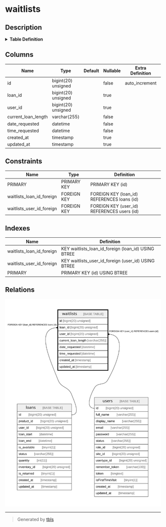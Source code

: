 # waitlists

## Description

<details>
<summary><strong>Table Definition</strong></summary>

```sql
CREATE TABLE `waitlists` (
  `id` bigint(20) unsigned NOT NULL AUTO_INCREMENT,
  `loan_id` bigint(20) unsigned DEFAULT NULL,
  `user_id` bigint(20) unsigned DEFAULT NULL,
  `current_loan_length` varchar(255) COLLATE utf8mb4_unicode_ci NOT NULL,
  `date_requested` datetime NOT NULL,
  `time_requested` datetime NOT NULL,
  `created_at` timestamp NULL DEFAULT NULL,
  `updated_at` timestamp NULL DEFAULT NULL,
  PRIMARY KEY (`id`),
  KEY `waitlists_loan_id_foreign` (`loan_id`),
  KEY `waitlists_user_id_foreign` (`user_id`),
  CONSTRAINT `waitlists_loan_id_foreign` FOREIGN KEY (`loan_id`) REFERENCES `loans` (`id`) ON DELETE CASCADE,
  CONSTRAINT `waitlists_user_id_foreign` FOREIGN KEY (`user_id`) REFERENCES `users` (`id`) ON DELETE CASCADE
) ENGINE=InnoDB DEFAULT CHARSET=utf8mb4 COLLATE=utf8mb4_unicode_ci
```

</details>

## Columns

| Name | Type | Default | Nullable | Extra Definition | Children | Parents | Comment |
| ---- | ---- | ------- | -------- | ---------------- | -------- | ------- | ------- |
| id | bigint(20) unsigned |  | false | auto_increment |  |  |  |
| loan_id | bigint(20) unsigned |  | true |  |  | [loans](loans.md) |  |
| user_id | bigint(20) unsigned |  | true |  |  | [users](users.md) |  |
| current_loan_length | varchar(255) |  | false |  |  |  |  |
| date_requested | datetime |  | false |  |  |  |  |
| time_requested | datetime |  | false |  |  |  |  |
| created_at | timestamp |  | true |  |  |  |  |
| updated_at | timestamp |  | true |  |  |  |  |

## Constraints

| Name | Type | Definition |
| ---- | ---- | ---------- |
| PRIMARY | PRIMARY KEY | PRIMARY KEY (id) |
| waitlists_loan_id_foreign | FOREIGN KEY | FOREIGN KEY (loan_id) REFERENCES loans (id) |
| waitlists_user_id_foreign | FOREIGN KEY | FOREIGN KEY (user_id) REFERENCES users (id) |

## Indexes

| Name | Definition |
| ---- | ---------- |
| waitlists_loan_id_foreign | KEY waitlists_loan_id_foreign (loan_id) USING BTREE |
| waitlists_user_id_foreign | KEY waitlists_user_id_foreign (user_id) USING BTREE |
| PRIMARY | PRIMARY KEY (id) USING BTREE |

## Relations

![er](waitlists.svg)

---

> Generated by [tbls](https://github.com/k1LoW/tbls)
